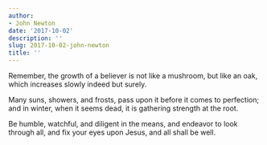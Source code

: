 ```yaml
---
author:
- John Newton
date: '2017-10-02'
description: ''
slug: 2017-10-02-john-newton
title: ''
---
```

Remember, the growth of a believer is not like a mushroom, but like an oak, which increases slowly indeed but surely. 

Many suns, showers, and frosts, pass upon it before it comes to perfection; and in winter, when it seems dead, it is gathering strength at the root. 

Be humble, watchful, and diligent in the means, and endeavor to look through all, and fix your eyes upon Jesus, and all shall be well.



